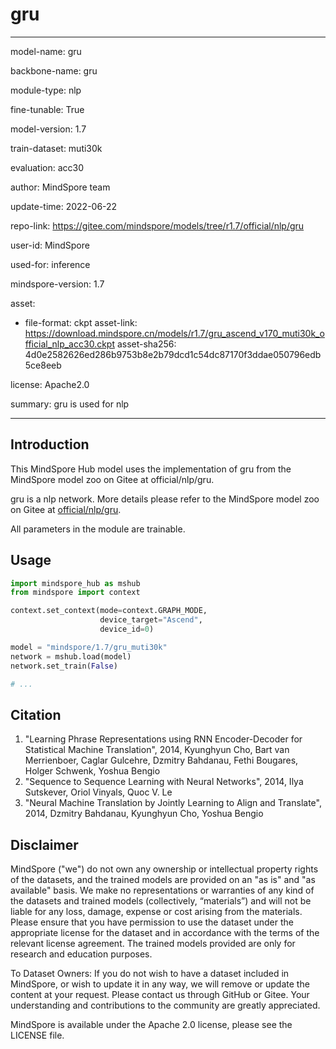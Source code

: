 # gru

---

model-name: gru

backbone-name: gru

module-type: nlp

fine-tunable: True

model-version: 1.7

train-dataset: muti30k

evaluation: acc30

author: MindSpore team

update-time: 2022-06-22

repo-link: <https://gitee.com/mindspore/models/tree/r1.7/official/nlp/gru>

user-id: MindSpore

used-for: inference

mindspore-version: 1.7

asset:

-
    file-format: ckpt
    asset-link: <https://download.mindspore.cn/models/r1.7/gru_ascend_v170_muti30k_official_nlp_acc30.ckpt>
    asset-sha256: 4d0e2582626ed286b9753b8e2b79dcd1c54dc87170f3ddae050796edb5ce8eeb

license: Apache2.0

summary: gru is used for nlp

---

## Introduction

This MindSpore Hub model uses the implementation of gru from the MindSpore model zoo on Gitee at official/nlp/gru.

gru is a nlp network. More details please refer to the MindSpore model zoo on Gitee at [official/nlp/gru](https://gitee.com/mindspore/models/blob/r1.7/official/nlp/gru/README.md).

All parameters in the module are trainable.

## Usage

```python
import mindspore_hub as mshub
from mindspore import context

context.set_context(mode=context.GRAPH_MODE,
                    device_target="Ascend",
                    device_id=0)

model = "mindspore/1.7/gru_muti30k"
network = mshub.load(model)
network.set_train(False)

# ...
```

## Citation

1. "Learning Phrase Representations using RNN Encoder-Decoder for Statistical Machine Translation", 2014, Kyunghyun Cho, Bart van Merrienboer, Caglar Gulcehre, Dzmitry Bahdanau, Fethi Bougares, Holger Schwenk, Yoshua Bengio
2. "Sequence to Sequence Learning with Neural Networks", 2014, Ilya Sutskever, Oriol Vinyals, Quoc V. Le
3. "Neural Machine Translation by Jointly Learning to Align and Translate", 2014, Dzmitry Bahdanau, Kyunghyun Cho, Yoshua Bengio

## Disclaimer

MindSpore ("we") do not own any ownership or intellectual property rights of the datasets, and the trained models are provided on an "as is" and "as available" basis. We make no representations or warranties of any kind of the datasets and trained models (collectively, “materials”) and will not be liable for any loss, damage, expense or cost arising from the materials. Please ensure that you have permission to use the dataset under the appropriate license for the dataset and in accordance with the terms of the relevant license agreement. The trained models provided are only for research and education purposes.

To Dataset Owners: If you do not wish to have a dataset included in MindSpore, or wish to update it in any way, we will remove or update the content at your request. Please contact us through GitHub or Gitee. Your understanding and contributions to the community are greatly appreciated.

MindSpore is available under the Apache 2.0 license, please see the LICENSE file.
